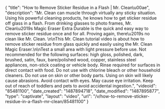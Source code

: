 {
    "title": "How to Remove Sticker Residue in a Flash | Mr. Clean\u00ae",
    "description": "Mr. Clean can muscle through virtually any sticky situation. Using his powerful cleaning products, he knows how to get sticker residue off glass in a flash. From drinking glasses to photo frames, Mr. Clean\u2019s Magic Eraser Extra Durable is the quick and easy way to remove sticker residue once and for all. Proving again, there\u2019s no clean like Mr. Clean. \n\nThis Mr. Clean tutorial video is about how to remove sticker residue from glass quickly and easily using the Mr. Clean Magic Eraser.\n\nTest a small area with light pressure before use. Not recommended for the following surfaces: high gloss, polished, dark, brushed, satin, faux, bare\/polished wood, copper, stainless steel appliances, non-stick coating or vehicle body. Rinse required for surfaces in direct contact with food. Do not use with chlorine bleach or other household cleaners. Do not use on skin or other body parts. Using on skin will likely cause abrasions. Avoid contact with eyes. May cause eye irritation. Keep out of reach of toddlers and pets to avoid accidental ingestion.",
    "videoid": "85481100",
    "date_created": "1487894718",
    "date_modified": "1487895877",
    "type": "captivate",
    "layout": "video",
    "url": "\/v\/how-to-remove-sticker-residue-in-a-flash-mr-clean\/85481100"
}